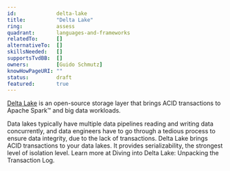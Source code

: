 ```yaml
---
id:				delta-lake
title:      	"Delta Lake"
ring:       	assess
quadrant:   	languages-and-frameworks
relatedTo:		[]
alternativeTo:	[]
skillsNeeded:	[]
supportsTvdBB:	[]
owners:         [Guido Schmutz] 
knowHowPageURI:	"" 
status:			draft
featured:       true
---
```


[Delta Lake](delta.io) is an open-source storage layer that brings ACID transactions to Apache Spark™ and big data workloads.

Data lakes typically have multiple data pipelines reading and writing data concurrently, and data engineers have to go through a tedious process to ensure data integrity, due to the lack of transactions. Delta Lake brings ACID transactions to your data lakes. It provides serializability, the strongest level of isolation level. Learn more at Diving into Delta Lake: Unpacking the Transaction Log.
